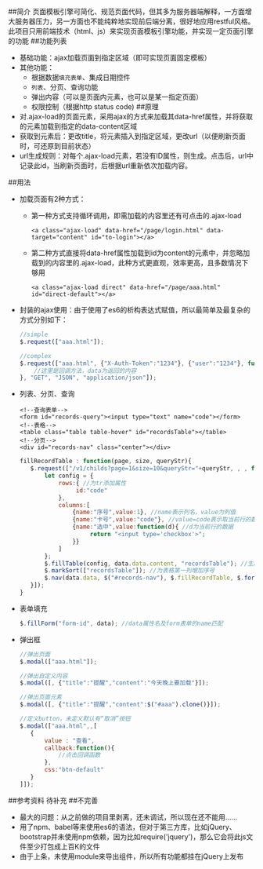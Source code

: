##简介
页面模板引擎可简化、规范页面代码，但其多为服务器端解释，一方面增大服务器压力，另一方面也不能纯粹地实现前后端分离，很好地应用restful风格。
此项目只用前端技术（html、js）来实现页面模板引擎功能，并实现一定页面引擎的功能
##功能列表
* 基础功能：ajax加载页面到指定区域（即可实现页面固定模板）
* 其他功能：
    * 根据数据`填充表单`、集成日期控件
    * `列表`、分页、查询功能
    * 弹出内容（可以是页面内元素，也可以是某一指定页面）
    * 权限控制（根据http status code)
##原理
* 对.ajax-load的页面元素，采用ajax的方式来加载其data-href属性，并将获取的元素加载到指定的data-content区域
* 获取到元素后：更改title，将元素插入到指定区域，更改url（以便刷新页面时，可还原到目前状态）
* url生成规则：对每个.ajax-load元素，若没有ID属性，则生成。点击后，url中记录此id，当刷新页面时，后根据url重新依次加载内容。

##用法
* 加载页面有2种方式：
    * 第一种方式支持循环调用，即需加载的内容里还有可点击的.ajax-load
        
        ```
        <a class="ajax-load" data-href="/page/login.html" data-target="content" id="to-login"></a>
        ```
    * 第二种方式直接将data-href属性加载到id为content的元素中，并忽略加载到的内容里的.ajax-load，此种方式更直观，效率更高，且多数情况下够用
        
        ```
        <a class="ajax-load direct" data-href="/page/aaa.html" id="direct-default"></a>
        ```
* 封装的ajax使用：由于使用了es6的析构表达式赋值，所以最简单及最复杂的方式分别如下：
    ```javascript
    //simple
    $.request(["aaa.html"]);
    
    //complex
    $.request(["aaa.html", {"X-Auth-Token":"1234"}, {"user":"1234"}, function(data){
        //这里是回调方法，data为返回的内容
    }, "GET", "JSON", "application/json"]);
    ```
* 列表、分页、查询
    
    ```
    <!--查询表单-->
    <form id="records-query"><input type="text" name="code"></form>
    <!--表格-->
    <table class="table table-hover" id="recordsTable"></table>
    <!--分页-->
    <div id="records-nav" class="center"></div>
    ```
    ```javascript
    fillRecordTable : function(page, size, queryStr){
       $.request(["/v1/childs?page=1&size=10&queryStr="+queryStr, , , function(data){
           let config = {
               rows:{ //为tr添加属性
                    id:"code"
               },
               columns:[
                   {name:"序号",value:1}, //name表示列名，value为列值
                   {name:"卡号",value:"code"}, //value=code表示取当前行的数据的code属性，支持多级选择，如value=user.name，若为常量加type=const属性
                   {name:"选中",value:function(d){ //d为当前行的数据
                        return "<input type='checkbox'>";
                   }}
               ]
           };
           $.fillTable(config, data.data.content, "recordsTable"); //生成表格
           $.markSort(["recordsTable"]); //为表格第一列增加序号
           $.nav(data.data, $("#records-nav"), $.fillRecordTable, $.formToQuery("records-query")); //生成分页
       }]);
    }
    ```
* 表单填充
    
    ```javascript
    $.fillForm("form-id", data); //data属性名及form表单的name匹配
    ```
* 弹出框
    ```javascript
    //弹出页面
    $.modal(["aaa.html"]);
    
    //弹出自定义内容
    $.modal([, {"title":"提醒","content":"今天晚上要加载"}]);
    
    //弹出页面元素
    $.modal([, {"title":"提醒","content":$("#aaa").clone()}]);
    
    //定义button，未定义默认有“取消”按钮
    $.modal(["aaa.html",,[ 
       {
           value : "查看",
           callback:function(){
               //点击回调函数
           },
           css:"btn-default"
       }
    ]]);
    ```
##参考资料
待补充
##不完善
* 最大的问题：从之前做的项目里剥离，还未调试，所以现在还不能用……
* 用了npm、babel等来使用es6的语法，但对于第三方库，比如jQuery、bootstrap并未使用npm依赖，因为比如require('jquery')，那么它会将此js文件至少打包成上百K的文件
* 由于上条，未使用module来导出组件，所以所有功能都挂在jQuery上发布